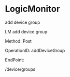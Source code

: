 #     LogicMonitor


add device group

LM add device group

Method: Post

OperationID: addDeviceGroup

EndPoint:

/device/groups

